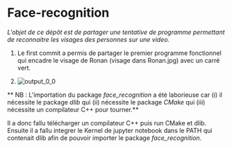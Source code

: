 # Face-recognition

*L'objet de ce dépôt est de partager une tentative de programme permettant de reconnaitre les visages des personnes sur une video.*

1) Le first commit a permis de partager le premier programme fonctionnel qui encadre le visage de Ronan (visage dans Ronan.jpg) avec un carré vert.

2) ![output_0_0](https://github.com/user-attachments/assets/fd77e652-7f49-4682-8e9c-b1e748c400dd)



** NB : L'importation du package *face_recognition* a été laborieuse car (i) il nécessite le package *dlib* qui (ii) nécessite le package *CMake* qui (iii) nécessite un compilateur C++ pour tourner.**

Il a donc fallu télécharger un compilateur C++ puis run CMake et dlib. Ensuite il a fallu integrer le Kernel de jupyter notebook dans le PATH qui contenait dlib afin de pouvoir importer le package *face_recognition*.

